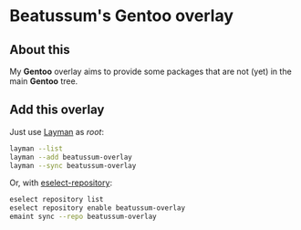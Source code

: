 # Beatussum's Gentoo overlay

## About this

My **Gentoo** overlay aims to provide some packages that are not (yet) in the
main **Gentoo** tree.

## Add this overlay

Just use [Layman](https://wiki.gentoo.org/wiki/Project:Layman) as _root_:

```bash
layman --list
layman --add beatussum-overlay
layman --sync beatussum-overlay
```

Or, with [eselect-repository](https://wiki.gentoo.org/wiki/Eselect/Repository):

```bash
eselect repository list
eselect repository enable beatussum-overlay
emaint sync --repo beatussum-overlay
```
